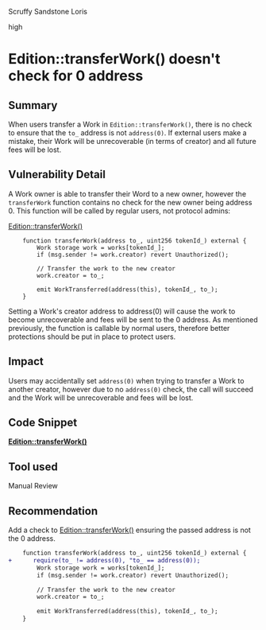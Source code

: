 Scruffy Sandstone Loris

high

# Edition::transferWork() doesn't check for 0 address

## Summary

When users transfer a Work in `Edition::transferWork()`, there is no check to ensure that the `to_` address is not `address(0)`. If external users make a mistake, their Work will be unrecoverable (in terms of creator) and all future fees will be lost.

## Vulnerability Detail

A Work owner is able to transfer their Word to a new owner, however the `transferWork` function contains no check for the new owner being address 0. This function will be called by regular users, not protocol admins:

[Edition::transferWork()](https://github.com/sherlock-audit/2024-04-titles/blob/main/wallflower-contract-v2/src/editions/Edition.sol#L412-L420)
```solidity
    function transferWork(address to_, uint256 tokenId_) external {
        Work storage work = works[tokenId_];
        if (msg.sender != work.creator) revert Unauthorized();

        // Transfer the work to the new creator
        work.creator = to_;

        emit WorkTransferred(address(this), tokenId_, to_);
    }
```
Setting a Work's creator address to address(0) will cause the work to become unrecoverable and fees will be sent to the 0 address. As mentioned previously, the function is callable by normal users, therefore better protections should be put in place to protect users.

## Impact

Users may accidentally set `address(0)` when trying to transfer a Work to another creator, however due to no `address(0)` check, the call will succeed and the Work will be unrecoverable and fees will be lost. 

## Code Snippet

**[Edition::transferWork()](https://github.com/sherlock-audit/2024-04-titles/blob/main/wallflower-contract-v2/src/editions/Edition.sol#L412-L420)**

## Tool used

Manual Review

## Recommendation

Add a check to 
[Edition::transferWork()](https://github.com/sherlock-audit/2024-04-titles/blob/main/wallflower-contract-v2/src/editions/Edition.sol#L412-L420) ensuring the passed address is not the 0 address.
```diff
    function transferWork(address to_, uint256 tokenId_) external {
+      require(to_ != address(0), "to_ == address(0));
        Work storage work = works[tokenId_];
        if (msg.sender != work.creator) revert Unauthorized();

        // Transfer the work to the new creator
        work.creator = to_;

        emit WorkTransferred(address(this), tokenId_, to_);
    }
```
